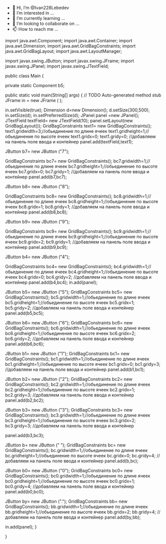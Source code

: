- 👋 Hi, I’m @Ivan228Lebedev
- 👀 I’m interested in ...
- 🌱 I’m currently learning ...
- 💞️ I’m looking to collaborate on ...
- 📫 How to reach me ...

<!---
Ivan228Lebedev/Ivan228Lebedev is a ✨ special ✨ repository because its `README.md` (this file) appears on your GitHub profile.
You can click the Preview link to take a look at your changes.
--->
import java.awt.Component;
import java.awt.Container;
import java.awt.Dimension;
import java.awt.GridBagConstraints;
import java.awt.GridBagLayout;
import java.awt.LayoutManager;

import javax.swing.JButton;
import javax.swing.JFrame;
import javax.swing.JPanel;
import javax.swing.JTextField;

public class Main {

private static Component b5;

public static void main(String[] args) {
// TODO Auto-generated method stub
JFrame in = new JFrame ( );

in.setVisible(true);
Dimension d=new Dimension();
d.setSize(300,500);
in.setSize(d);
in.setPreferredSize(d);
JPanel panel =new JPanel();
JTextField textField= new JTextField(10);
panel.setLayout(new  GridBagLayout());
GridBagConstraints text1= new GridBagConstraints();
text1.gridwidth=3;//обьединение по длине ячеек
text1.gridheight=1;//обьединение по высоте ячеек
text1.gridx=0;
text1.gridy=0;
//добавляем на панель поле ввода и контейнер
panel.add(textField,text1);

JButton  b7= new JButton ("7");

GridBagConstraints bc7= new GridBagConstraints();
bc7.gridwidth=1;//обьединение по длине ячеек
bc7.gridheight=1;//обьединение по высоте ячеек
bc7.gridx=0;
bc7.gridy=1;
//добавляем на панель поле ввода и контейнер
panel.add(b7,bc7);


JButton  b8= new JButton ("8");

GridBagConstraints bc8= new GridBagConstraints();
bc8.gridwidth=1;//обьединение по длине ячеек
bc8.gridheight=1;//обьединение по высоте ячеек
bc8.gridx=1;
bc8.gridy=1;
//добавляем на панель поле ввода и контейнер
panel.add(b8,bc8);


JButton  b9= new JButton ("9");

GridBagConstraints bc9= new GridBagConstraints();
bc9.gridwidth=1;//обьединение по длине ячеек
bc9.gridheight=1;//обьединение по высоте ячеек
bc9.gridx=2;
bc9.gridy=1;
//добавляем на панель поле ввода и контейнер
panel.add(b9,bc9);

JButton  b4= new JButton ("4");

GridBagConstraints bc4= new GridBagConstraints();
bc4.gridwidth=1;//обьединение по длине ячеек
bc4.gridheight=1;//обьединение по высоте ячеек
bc4.gridx=0;
bc4.gridy=2;
//добавляем на панель поле ввода и контейнер
panel.add(b4,bc4);
in.add(panel);

JButton  b5= new JButton ("5");
GridBagConstraints bc5= new GridBagConstraints();
bc5.gridwidth=1;//обьединение по длине ячеек
bc5.gridheight=1;//обьединение по высоте ячеек
bc5.gridx=1;
bc5.gridy=2;
//добавляем на панель поле ввода и контейнер
panel.add(b5,bc5);


JButton  b6= new JButton ("6");
GridBagConstraints bc6= new GridBagConstraints();
bc6.gridwidth=1;//обьединение по длине ячеек
bc6.gridheight=1;//обьединение по высоте ячеек
bc6.gridx=2;
bc6.gridy=2;
//добавляем на панель поле ввода и контейнер
panel.add(b6,bc6);


JButton  b1= new JButton ("1");
GridBagConstraints bc1= new GridBagConstraints();
bc1.gridwidth=1;//обьединение по длине ячеек
bc1.gridheight=1;//обьединение по высоте ячеек
bc1.gridx=0;
bc1.gridy=3;
//добавляем на панель поле ввода и контейнер
panel.add(b1,bc1);


JButton  b2= new JButton ("2");
GridBagConstraints bc2= new GridBagConstraints();
bc2.gridwidth=1;//обьединение по длине ячеек
bc2.gridheight=1;//обьединение по высоте ячеек
bc2.gridx=1;
bc2.gridy=3;
//добавляем на панель поле ввода и контейнер
panel.add(b2,bc2);


JButton  b3= new JButton ("3");
GridBagConstraints bc3= new GridBagConstraints();
bc3.gridwidth=1;//обьединение по длине ячеек
bc3.gridheight=1;//обьединение по высоте ячеек
bc3.gridx=2;
bc3.gridy=3;
//добавляем на панель поле ввода и контейнер

panel.add(b3,bc3);

JButton  b= new JButton (" ");
GridBagConstraints bc= new GridBagConstraints();
bc.gridwidth=1;//обьединение по длине ячеек
bc.gridheight=1;//обьединение по высоте ячеек
bc.gridx=0;
bc.gridy=4;
//добавляем на панель поле ввода и контейнер
panel.add(b,bc);

JButton  b0= new JButton ("0");
GridBagConstraints bc0= new GridBagConstraints();
bc0.gridwidth=1;//обьединение по длине ячеек
bc0.gridheight=1;//обьединение по высоте ячеек
bc0.gridx=1;
bc0.gridy=4;
//добавляем на панель поле ввода и контейнер
panel.add(b0,bc0);

JButton  by= new JButton (".");
GridBagConstraints bb= new GridBagConstraints();
bb.gridwidth=1;//обьединение по длине ячеек
bb.gridheight=1;//обьединение по высоте ячеек
bb.gridx=2;
bb.gridy=4;
//добавляем на панель поле ввода и контейнер
panel.add(by,bb);


in.add(panel);
}

}

